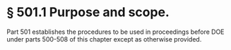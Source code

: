 # § 501.1   Purpose and scope.

Part 501 establishes the procedures to be used in proceedings before DOE under parts 500-508 of this chapter except as otherwise provided.




